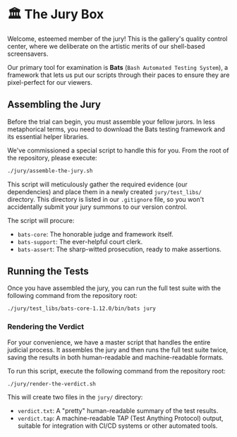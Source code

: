 # 🏛️ The Jury Box

Welcome, esteemed member of the jury! This is the gallery's quality control center, where we deliberate on the artistic merits of our shell-based screensavers.

Our primary tool for examination is **Bats** (`Bash Automated Testing System`), a framework that lets us put our scripts through their paces to ensure they are pixel-perfect for our viewers.

## Assembling the Jury

Before the trial can begin, you must assemble your fellow jurors. In less metaphorical terms, you need to download the Bats testing framework and its essential helper libraries.

We've commissioned a special script to handle this for you. From the root of the repository, please execute:

```bash
./jury/assemble-the-jury.sh
```

This script will meticulously gather the required evidence (our dependencies) and place them in a newly created `jury/test_libs/` directory. This directory is listed in our `.gitignore` file, so you won't accidentally submit your jury summons to our version control.

The script will procure:
*   `bats-core`: The honorable judge and framework itself.
*   `bats-support`: The ever-helpful court clerk.
*   `bats-assert`: The sharp-witted prosecution, ready to make assertions.

## Running the Tests

Once you have assembled the jury, you can run the full test suite with the following command from the repository root:

```bash
./jury/test_libs/bats-core-1.12.0/bin/bats jury
```

### Rendering the Verdict

For your convenience, we have a master script that handles the entire judicial process. It assembles the jury and then runs the full test suite twice, saving the results in both human-readable and machine-readable formats.

To run this script, execute the following command from the repository root:
```bash
./jury/render-the-verdict.sh
```
This will create two files in the `jury/` directory:
*   `verdict.txt`: A "pretty" human-readable summary of the test results.
*   `verdict.tap`: A machine-readable TAP (Test Anything Protocol) output, suitable for integration with CI/CD systems or other automated tools.
